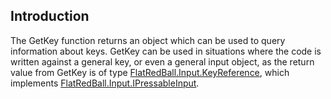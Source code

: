 ## Introduction

The GetKey function returns an object which can be used to query information about keys. GetKey can be used in situations where the code is written against a general key, or even a general input object, as the return value from GetKey is of type [FlatRedBall.Input.KeyReference](/frb/docs/index.php?title=FlatRedBall.Input.KeyReference&action=edit&redlink=1 "FlatRedBall.Input.KeyReference (page does not exist)"), which implements [FlatRedBall.Input.IPressableInput](/frb/docs/index.php?title=FlatRedBall.Input.IPressableInput "FlatRedBall.Input.IPressableInput").
